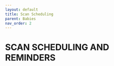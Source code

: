 ```yaml
---
layout: default
title: Scan Scheduling 
parent: Babies
nav_order: 2
---
```


# SCAN SCHEDULING AND REMINDERS
